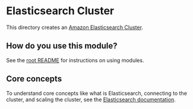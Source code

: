 # Elasticsearch Cluster

This directory creates an [Amazon Elasticsearch Cluster](https://aws.amazon.com/elasticsearch-service/).




## How do you use this module?

See the [root README](/README.md) for instructions on using modules.




## Core concepts

To understand core concepts like what is Elasticsearch, connecting to the cluster, and scaling the cluster, see the
[Elasticsearch documentation](https://docs.aws.amazon.com/elasticsearch-service/latest/developerguide/what-is-amazon-elasticsearch-service.html).
